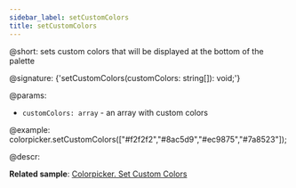 ```yaml
---
sidebar_label: setCustomColors
title: setCustomColors
---          
```


@short: sets custom colors that will be displayed at the bottom of the palette

@signature: {'setCustomColors(customColors: string[]): void;'}

@params:
- `customColors: array` - an array with custom colors

@example:
colorpicker.setCustomColors(["#f2f2f2","#8ac5d9","#ec9875","#7a8523"]);

@descr:

**Related sample**: [Colorpicker. Set Custom Colors](https://snippet.dhtmlx.com/z9jfv3fg)

[comment]: # (@related: colorpicker/manipulating_colorpicker.md#settinggetting-custom-colors)

[comment]: # (@relatedapi: colorpicker/api/colorpicker_getcustomcolors_method.md)

